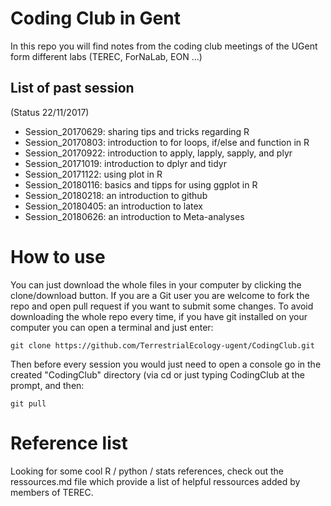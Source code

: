# Coding Club in Gent

In this repo you will find notes from the coding club meetings of the UGent form different labs (TEREC, ForNaLab, EON ...)

## List of past session

(Status 22/11/2017)

* Session_20170629: sharing tips and tricks regarding R
* Session_20170803: introduction to for loops, if/else and function in R
* Session_20170922: introduction to apply, lapply, sapply, and plyr
* Session_20171019: introduction to dplyr and tidyr
* Session_20171122: using plot in R
* Session_20180116: basics and tipps for using ggplot in R
* Session_20180218: an introduction to github
* Session_20180405: an introduction to latex
* Session_20180626: an introduction to Meta-analyses
# How to use

You can just download the whole files in your computer by clicking the clone/download button. If you are a Git user you are welcome to fork the repo and open pull request if you want to submit some changes. To avoid downloading the whole repo every time, if you have git installed on your computer you can open a terminal and just enter:

```
git clone https://github.com/TerrestrialEcology-ugent/CodingClub.git
```

Then before every session you would just need to open a console go in the created "CodingClub" directory (via cd or just typing CodingClub at the prompt, and then:

```
git pull
```

# Reference list

Looking for some cool R / python / stats references, check out the ressources.md file which provide a list of helpful ressources added by members of TEREC.
